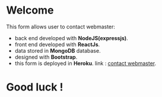 # Welcome

This form allows user to contact webmaster:
- back end developed with **NodeJS(expressjs)**.
- front end developed with **ReactJs**.
- data stored in **MongoDB** database.
- designed with **Bootstrap**.
- this form is deployed in **Heroku**.
  link : [contact webmaster](https://pages.github.com/).
# Good luck !
